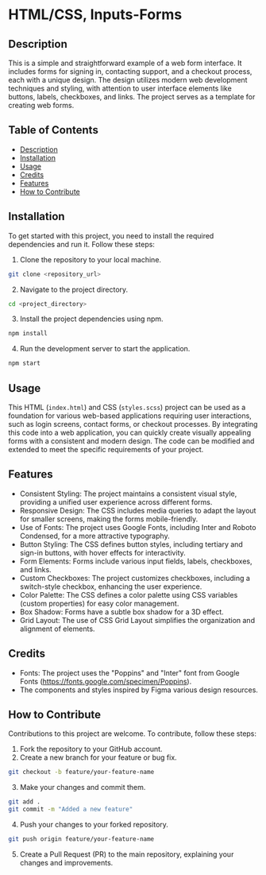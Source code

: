 # HTML/CSS, Inputs-Forms

## Description

This is a simple and straightforward example of a web form interface. It includes forms for signing in, contacting support, and a checkout process, each with a unique design. The design utilizes modern web development techniques and styling, with attention to user interface elements like buttons, labels, checkboxes, and links. The project serves as a template for creating web forms.

## Table of Contents

- [Description](#description)
- [Installation](#installation)
- [Usage](#usage)
- [Credits](#credits)
- [Features](#features)
- [How to Contribute](#how-to-contribute)

## Installation

To get started with this project, you need to install the required dependencies and run it. Follow these steps:

1. Clone the repository to your local machine.

```bash
git clone <repository_url>
```

2. Navigate to the project directory.

```bash
cd <project_directory>
```

3. Install the project dependencies using npm.

```bash
npm install
```

4. Run the development server to start the application.

```bash
npm start
```

## Usage

This HTML (`index.html`) and CSS (`styles.scss`) project can be used as a foundation for various web-based applications requiring user interactions, such as login screens, contact forms, or checkout processes. By integrating this code into a web application, you can quickly create visually appealing forms with a consistent and modern design. The code can be modified and extended to meet the specific requirements of your project.

## Features

* Consistent Styling: The project maintains a consistent visual style, providing a unified user experience across different forms.
* Responsive Design: The CSS includes media queries to adapt the layout for smaller screens, making the forms mobile-friendly.
* Use of Fonts: The project uses Google Fonts, including Inter and Roboto Condensed, for a more attractive typography.
* Button Styling: The CSS defines button styles, including tertiary and sign-in buttons, with hover effects for interactivity.
* Form Elements: Forms include various input fields, labels, checkboxes, and links.
* Custom Checkboxes: The project customizes checkboxes, including a switch-style checkbox, enhancing the user experience.
* Color Palette: The CSS defines a color palette using CSS variables (custom properties) for easy color management.
* Box Shadow: Forms have a subtle box shadow for a 3D effect.
* Grid Layout: The use of CSS Grid Layout simplifies the organization and alignment of elements.

## Credits

* Fonts: The project uses the "Poppins" and "Inter" font from Google Fonts (https://fonts.google.com/specimen/Poppins).
* The components and styles inspired by Figma various design resources.

## How to Contribute

Contributions to this project are welcome. To contribute, follow these steps:

1. Fork the repository to your GitHub account.
2. Create a new branch for your feature or bug fix.

```bash
git checkout -b feature/your-feature-name
```

3. Make your changes and commit them.

```bash
git add .
git commit -m "Added a new feature"
```

4. Push your changes to your forked repository.

```bash 
git push origin feature/your-feature-name
```

5. Create a Pull Request (PR) to the main repository, explaining your changes and improvements.
